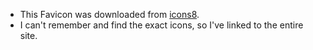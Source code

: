 * This Favicon was downloaded from [icons8](https://icons8.com/icons/). 
* I can't remember and find the exact icons, so I've linked to the entire site.
